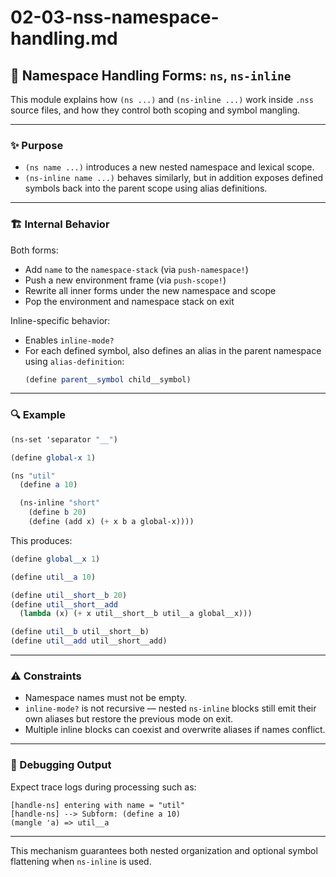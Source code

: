 # 02-03-nss-namespace-handling.md

## 📂 Namespace Handling Forms: `ns`, `ns-inline`

This module explains how `(ns ...)` and `(ns-inline ...)` work inside `.nss` source files, and how they control both scoping and symbol mangling.

---

### ✨ Purpose

- `(ns name ...)` introduces a new nested namespace and lexical scope.
- `(ns-inline name ...)` behaves similarly, but in addition exposes defined symbols back into the parent scope using alias definitions.

---

### 🏗 Internal Behavior

Both forms:
- Add `name` to the `namespace-stack` (via `push-namespace!`)
- Push a new environment frame (via `push-scope!`)
- Rewrite all inner forms under the new namespace and scope
- Pop the environment and namespace stack on exit

Inline-specific behavior:
- Enables `inline-mode?`
- For each defined symbol, also defines an alias in the parent namespace using `alias-definition`:
  ```scheme
  (define parent__symbol child__symbol)
  ```

---

### 🔍 Example

```scheme
(ns-set 'separator "__")

(define global-x 1)

(ns "util"
  (define a 10)

  (ns-inline "short"
    (define b 20)
    (define (add x) (+ x b a global-x))))
```

This produces:

```scheme
(define global__x 1)

(define util__a 10)

(define util__short__b 20)
(define util__short__add
  (lambda (x) (+ x util__short__b util__a global__x)))

(define util__b util__short__b)
(define util__add util__short__add)
```

---

### ⚠️ Constraints

- Namespace names must not be empty.
- `inline-mode?` is not recursive — nested `ns-inline` blocks still emit their own aliases but restore the previous mode on exit.
- Multiple inline blocks can coexist and overwrite aliases if names conflict.

---

### 🧪 Debugging Output

Expect trace logs during processing such as:

```
[handle-ns] entering with name = "util"
[handle-ns] --> Subform: (define a 10)
(mangle 'a) => util__a
```

---

This mechanism guarantees both nested organization and optional symbol flattening when `ns-inline` is used.
